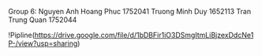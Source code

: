 Group 6:
Nguyen Anh Hoang Phuc 1752041
Truong Minh Duy 1652113
Tran Trung Quan 1752044

!Pipline(https://drive.google.com/file/d/1bDBFir1iO3DSmgItmLiBjzexDdcNe1P-/view?usp=sharing)

